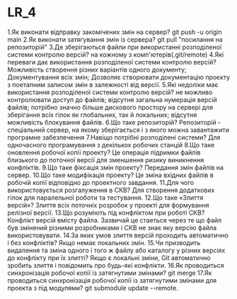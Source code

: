 # LR_4
1.Як виконати відправку закомічених змін на сервер?
git push -u origin main
2.Як виконати затягування змін із сервера?
git pull "посилання на репозиторій"
3.Де зберігаються файли при використанні розподіленої системи контролю версій?
на кожному з комп'ютерів(.git/remote)
4.Які переваги дає використання розподіленої системи контролю версій?
Можливість створення різних варіантів одного документу;
Документування всіх змін;
Дозволяє створювати документацію проєкту з поетапним записом змін в залежності від версії.
5.Які недоліки має використання розподіленої системи контролю версій?
не можливо контролювати доступ до файлів;
відсутня загальна нумерація версій файлів;
потрібно значно більше дискового простору на сервері для зберігання всіх гілок як глобальних, так й локальних;
відсутня можливість блокування файлів.
6.Що таке репозиторій?
Репозиторій - спеціальний сервер, на якому зберігається і з якого можна завантажити програмне забезпечення
7.Навіщо потрібні розподілені системи?
Для одночасного програмування з декількох робочих станцій
8.Що таке оновлення робочої копії проекту?
Це операція підримки файлів близького до поточної версії для зменшення ризику виникнення конфліктів.
9.Що таке фіксація змін проекту?
Передання змін файлів на сервер.
10.Що таке модифікація проекту?
Це зміна вхідних файлів в робочій копії відповідно до проектного завдання.
11.Для чого використовується розгалуження в СКВ?
Для створення додаткових гілок для паралельної роботи та тестування.
12.Що таке «Злиття версій»?
Злиття всіх поточніх розробок у проекті для формування релізної версії.
13.Що розуміють під конфліктом при роботі СКВ?
Конфлікт версій вмісту файла. Зазвичай це стаеться через те що файл був змінений різними розробниками і СКВ не знає яку версію файла використовувати.
14.За яких умов злиття версій проходить автоматично і без конфліктів?
Якщо немає локальних змін.
15.Чи призводить видалення та зміна одного і того ж файлу або каталогу у різних версіях до конфлікту при їх злитті?
Якщо є локальні зміни, Git автоматично зробить злиття і повідомить про будь-які конфлікти.
16.Як проводиться синхронізація робочої копії із затягнутими змінами?
git merge
17.Як проводиться синхронізація робочої копії із затягнутими змінами для проекта з під модулями?
git submodule update --remote.
